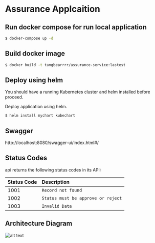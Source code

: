 # Assurance Applcaition

## Run docker compose for run local application
```sh
$ docker-compose up -d
```
## Build docker image
```sh
$ docker build -t tangbearrrr/assurance-service:lastest
```
## Deploy using helm

You should have a running Kubernetes cluster and helm installed before proceed.

Deploy application using helm.
```sh
$ helm install mychart kubechart
```
## Swagger
http://localhost:8080/swagger-ui/index.html#/

## Status Codes

api returns the following status codes in its API:

| Status Code | Description |
| :--- | :--- |
| 1001 | `Record not found` |
| 1002 | `Status must be approve or reject` |
| 1003 | `Invalid Data` |

## Architecture Diagram
![alt text](https://i.postimg.cc/MGR9kwz0/Blank-diagram.png)
